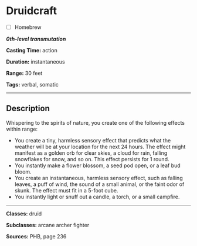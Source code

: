 # Druidcraft

- [ ] Homebrew

***0th-level transmutation***

**Casting Time:** action

**Duration:** instantaneous

**Range:** 30 feet

**Tags:** verbal, somatic

---

## Description
Whispering to the spirits of nature, you create one of the following effects within range:
- You create a tiny, harmless sensory effect that predicts what the weather will be at your location for the next 24 hours. The effect might manifest as a golden orb for clear skies, a cloud for rain, falling snowflakes for snow, and so on. This effect persists for 1 round.
- You instantly make a flower blossom, a seed pod open, or a leaf bud bloom.
- You create an instantaneous, harmless sensory effect, such as falling leaves, a puff of wind, the sound of a small animal, or the faint odor of skunk. The effect must fit in a 5-foot cube.
- You instantly light or snuff out a candle, a torch, or a small campfire.

---

**Classes:** druid

**Subclasses:** arcane archer fighter

**Sources:** PHB, page 236
